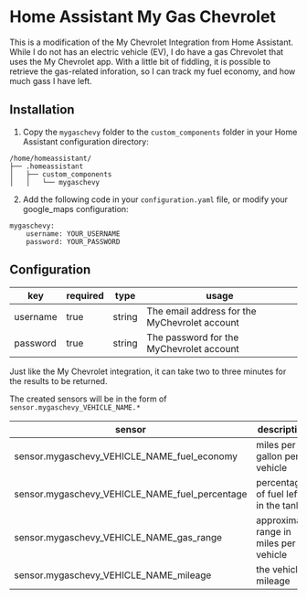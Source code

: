 # Home Assistant My Gas Chevrolet
This is a modification of the My Chevrolet Integration from Home Assistant.  While I do not has an electric vehicle (EV), I do have a gas Chrevolet that uses the My Chevrolet app.  With a little bit of fiddling, it is possible to retrieve the gas-related inforation, so I can track my fuel economy, and how much gass I have left.

## Installation
1. Copy the `mygaschevy` folder to the `custom_components` folder in your Home Assistant configuration directory:
```
/home/homeassistant/
├── .homeassistant
│   ├── custom_components
│   │   └── mygaschevy

```
2. Add the following code in your `configuration.yaml` file, or modify your google_maps configuration:
```
mygaschevy:
    username: YOUR_USERNAME
    password: YOUR_PASSWORD
```


## Configuration
| key              | required | type    | usage
|------------------|----------|---------|-----------------------------------------------|
| username         | true     | string  | The email address for the MyChevrolet account |
| password         | true     | string  | The password for the MyChevrolet account      |

Just like the My Chevrolet integration, it can take two to three minutes for the results to be returned.

The created sensors will be in the form of `sensor.mygaschevy_VEHICLE_NAME.*`

| sensor                                          | description                             |
|-------------------------------------------------|-----------------------------------------|
| sensor.mygaschevy_VEHICLE_NAME_fuel_economy     | miles per gallon per vehicle            |
| sensor.mygaschevy_VEHICLE_NAME_fuel_percentage  | percentage of fuel left in the tank     |
| sensor.mygaschevy_VEHICLE_NAME_gas_range        | approximate range in miles per vehicle  |
| sensor.mygaschevy_VEHICLE_NAME_mileage          | the vehicle mileage                     |
